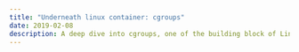 ```yaml
---
title: "Underneath linux container: cgroups"
date: 2019-02-08
description: A deep dive into cgroups, one of the building block of Linux container
---
```




